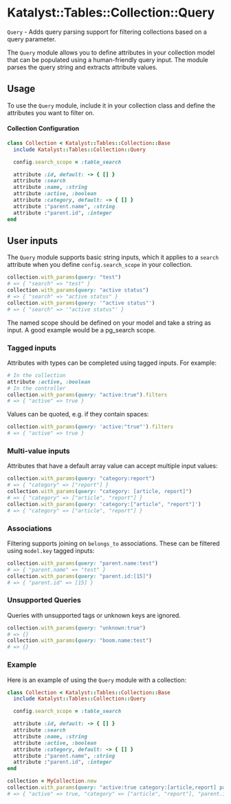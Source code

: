 # Katalyst::Tables::Collection::Query

`Query` - Adds query parsing support for filtering collections based on a query parameter.

The `Query` module allows you to define attributes in your collection model that can be populated using a human-friendly query input. The module parses the query string and extracts attribute values.

## Usage

To use the `Query` module, include it in your collection class and define the attributes you want to filter on.

#### Collection Configuration

```ruby
class Collection < Katalyst::Tables::Collection::Base
  include Katalyst::Tables::Collection::Query

  config.search_scope = :table_search

  attribute :id, default: -> { [] }
  attribute :search
  attribute :name, :string
  attribute :active, :boolean
  attribute :category, default: -> { [] }
  attribute :"parent.name", :string
  attribute :"parent.id", :integer
end
```

## User inputs

The `Query` module supports basic string inputs, which it applies to a `search` attribute when you define
`config.search_scope` in your collection.

```ruby
collection.with_params(query: "test")
# => { "search" => "test" }
collection.with_params(query: "active status")
# => { "search" => "active status" }
collection.with_params(query: '"active status"')
# => { "search" => '"active status"' }
```

The named scope should be defined on your model and take a string as input. A good example would be a pg_search scope. 

### Tagged inputs

Attributes with types can be completed using tagged inputs. For example:

```ruby
# In the collection
attribute :active, :boolean
# In the controller
collection.with_params(query: "active:true").filters
# => { "active" => true }
```

Values can be quoted, e.g. if they contain spaces:
```ruby
collection.with_params(query: 'active:"true"').filters
# => { "active" => true }
```

### Multi-value inputs

Attributes that have a default array value can accept multiple input values:

```ruby
collection.with_params(query: "category:report")
# => { "category" => ["report"] }
collection.with_params(query: "category: [article, report]")
# => { "category" => ["article", "report"] }
collection.with_params(query: 'category:["article", "report"]')
# => { "category" => ["article", "report"] }
```

### Associations

Filtering supports joining on `belongs_to` associations. These can be filtered using `model.key` tagged inputs:

```ruby
collection.with_params(query: "parent.name:test")
# => { "parent.name" => "test" }
collection.with_params(query: "parent.id:[15]")
# => { "parent.id" => [15] }
```

### Unsupported Queries

Queries with unsupported tags or unknown keys are ignored.

```ruby
collection.with_params(query: "unknown:true")
# => {}
collection.with_params(query: "boom.name:test")
# => {}
```

### Example

Here is an example of using the `Query` module with a collection:

```ruby
class Collection < Katalyst::Tables::Collection::Base
  include Katalyst::Tables::Collection::Query

  config.search_scope = :table_search

  attribute :id, default: -> { [] }
  attribute :search
  attribute :name, :string
  attribute :active, :boolean
  attribute :category, default: -> { [] }
  attribute :"parent.name", :string
  attribute :"parent.id", :integer
end

collection = MyCollection.new
collection.with_params(query: "active:true category:[article,report] parent.id:15")
# => { "active" => true, "category" => ["article", "report"], "parent.id" => 15 }
```
